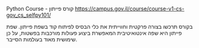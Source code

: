 Python Course - קורס פייתון
https://campus.gov.il/course/course-v1-cs-gov_cs_selfpy101/

בקורס תרכשו בצורה פרקטית וחווייתית את כלי הבסיס לפיתוח קוד בשפת פייתון. שפת פייתון היא שפה אינטואיטיבית המאפשרת ביצוע פעולות מורכבות בפשטות, על כן שימושית מאוד בעולמות הסייבר.
